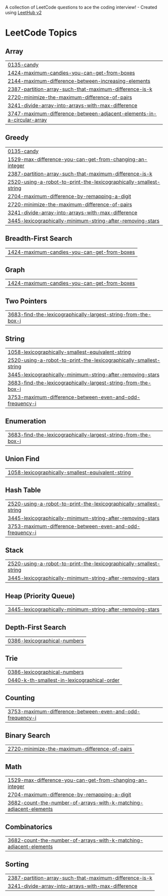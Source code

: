 A collection of LeetCode questions to ace the coding interview! - Created using [LeetHub v2](https://github.com/arunbhardwaj/LeetHub-2.0)
<!---LeetCode Topics Start-->
# LeetCode Topics
## Array
|  |
| ------- |
| [0135-candy](https://github.com/harsh-srivastv/June-Leetcode-Challenge-2025/tree/master/0135-candy) |
| [1424-maximum-candies-you-can-get-from-boxes](https://github.com/harsh-srivastv/June-Leetcode-Challenge-2025/tree/master/1424-maximum-candies-you-can-get-from-boxes) |
| [2144-maximum-difference-between-increasing-elements](https://github.com/harsh-srivastv/June-Leetcode-Challenge-2025/tree/master/2144-maximum-difference-between-increasing-elements) |
| [2387-partition-array-such-that-maximum-difference-is-k](https://github.com/harsh-srivastv/June-Leetcode-Challenge-2025/tree/master/2387-partition-array-such-that-maximum-difference-is-k) |
| [2720-minimize-the-maximum-difference-of-pairs](https://github.com/harsh-srivastv/June-Leetcode-Challenge-2025/tree/master/2720-minimize-the-maximum-difference-of-pairs) |
| [3241-divide-array-into-arrays-with-max-difference](https://github.com/harsh-srivastv/June-Leetcode-Challenge-2025/tree/master/3241-divide-array-into-arrays-with-max-difference) |
| [3747-maximum-difference-between-adjacent-elements-in-a-circular-array](https://github.com/harsh-srivastv/June-Leetcode-Challenge-2025/tree/master/3747-maximum-difference-between-adjacent-elements-in-a-circular-array) |
## Greedy
|  |
| ------- |
| [0135-candy](https://github.com/harsh-srivastv/June-Leetcode-Challenge-2025/tree/master/0135-candy) |
| [1529-max-difference-you-can-get-from-changing-an-integer](https://github.com/harsh-srivastv/June-Leetcode-Challenge-2025/tree/master/1529-max-difference-you-can-get-from-changing-an-integer) |
| [2387-partition-array-such-that-maximum-difference-is-k](https://github.com/harsh-srivastv/June-Leetcode-Challenge-2025/tree/master/2387-partition-array-such-that-maximum-difference-is-k) |
| [2520-using-a-robot-to-print-the-lexicographically-smallest-string](https://github.com/harsh-srivastv/June-Leetcode-Challenge-2025/tree/master/2520-using-a-robot-to-print-the-lexicographically-smallest-string) |
| [2704-maximum-difference-by-remapping-a-digit](https://github.com/harsh-srivastv/June-Leetcode-Challenge-2025/tree/master/2704-maximum-difference-by-remapping-a-digit) |
| [2720-minimize-the-maximum-difference-of-pairs](https://github.com/harsh-srivastv/June-Leetcode-Challenge-2025/tree/master/2720-minimize-the-maximum-difference-of-pairs) |
| [3241-divide-array-into-arrays-with-max-difference](https://github.com/harsh-srivastv/June-Leetcode-Challenge-2025/tree/master/3241-divide-array-into-arrays-with-max-difference) |
| [3445-lexicographically-minimum-string-after-removing-stars](https://github.com/harsh-srivastv/June-Leetcode-Challenge-2025/tree/master/3445-lexicographically-minimum-string-after-removing-stars) |
## Breadth-First Search
|  |
| ------- |
| [1424-maximum-candies-you-can-get-from-boxes](https://github.com/harsh-srivastv/June-Leetcode-Challenge-2025/tree/master/1424-maximum-candies-you-can-get-from-boxes) |
## Graph
|  |
| ------- |
| [1424-maximum-candies-you-can-get-from-boxes](https://github.com/harsh-srivastv/June-Leetcode-Challenge-2025/tree/master/1424-maximum-candies-you-can-get-from-boxes) |
## Two Pointers
|  |
| ------- |
| [3683-find-the-lexicographically-largest-string-from-the-box-i](https://github.com/harsh-srivastv/June-Leetcode-Challenge-2025/tree/master/3683-find-the-lexicographically-largest-string-from-the-box-i) |
## String
|  |
| ------- |
| [1058-lexicographically-smallest-equivalent-string](https://github.com/harsh-srivastv/June-Leetcode-Challenge-2025/tree/master/1058-lexicographically-smallest-equivalent-string) |
| [2520-using-a-robot-to-print-the-lexicographically-smallest-string](https://github.com/harsh-srivastv/June-Leetcode-Challenge-2025/tree/master/2520-using-a-robot-to-print-the-lexicographically-smallest-string) |
| [3445-lexicographically-minimum-string-after-removing-stars](https://github.com/harsh-srivastv/June-Leetcode-Challenge-2025/tree/master/3445-lexicographically-minimum-string-after-removing-stars) |
| [3683-find-the-lexicographically-largest-string-from-the-box-i](https://github.com/harsh-srivastv/June-Leetcode-Challenge-2025/tree/master/3683-find-the-lexicographically-largest-string-from-the-box-i) |
| [3753-maximum-difference-between-even-and-odd-frequency-i](https://github.com/harsh-srivastv/June-Leetcode-Challenge-2025/tree/master/3753-maximum-difference-between-even-and-odd-frequency-i) |
## Enumeration
|  |
| ------- |
| [3683-find-the-lexicographically-largest-string-from-the-box-i](https://github.com/harsh-srivastv/June-Leetcode-Challenge-2025/tree/master/3683-find-the-lexicographically-largest-string-from-the-box-i) |
## Union Find
|  |
| ------- |
| [1058-lexicographically-smallest-equivalent-string](https://github.com/harsh-srivastv/June-Leetcode-Challenge-2025/tree/master/1058-lexicographically-smallest-equivalent-string) |
## Hash Table
|  |
| ------- |
| [2520-using-a-robot-to-print-the-lexicographically-smallest-string](https://github.com/harsh-srivastv/June-Leetcode-Challenge-2025/tree/master/2520-using-a-robot-to-print-the-lexicographically-smallest-string) |
| [3445-lexicographically-minimum-string-after-removing-stars](https://github.com/harsh-srivastv/June-Leetcode-Challenge-2025/tree/master/3445-lexicographically-minimum-string-after-removing-stars) |
| [3753-maximum-difference-between-even-and-odd-frequency-i](https://github.com/harsh-srivastv/June-Leetcode-Challenge-2025/tree/master/3753-maximum-difference-between-even-and-odd-frequency-i) |
## Stack
|  |
| ------- |
| [2520-using-a-robot-to-print-the-lexicographically-smallest-string](https://github.com/harsh-srivastv/June-Leetcode-Challenge-2025/tree/master/2520-using-a-robot-to-print-the-lexicographically-smallest-string) |
| [3445-lexicographically-minimum-string-after-removing-stars](https://github.com/harsh-srivastv/June-Leetcode-Challenge-2025/tree/master/3445-lexicographically-minimum-string-after-removing-stars) |
## Heap (Priority Queue)
|  |
| ------- |
| [3445-lexicographically-minimum-string-after-removing-stars](https://github.com/harsh-srivastv/June-Leetcode-Challenge-2025/tree/master/3445-lexicographically-minimum-string-after-removing-stars) |
## Depth-First Search
|  |
| ------- |
| [0386-lexicographical-numbers](https://github.com/harsh-srivastv/June-Leetcode-Challenge-2025/tree/master/0386-lexicographical-numbers) |
## Trie
|  |
| ------- |
| [0386-lexicographical-numbers](https://github.com/harsh-srivastv/June-Leetcode-Challenge-2025/tree/master/0386-lexicographical-numbers) |
| [0440-k-th-smallest-in-lexicographical-order](https://github.com/harsh-srivastv/June-Leetcode-Challenge-2025/tree/master/0440-k-th-smallest-in-lexicographical-order) |
## Counting
|  |
| ------- |
| [3753-maximum-difference-between-even-and-odd-frequency-i](https://github.com/harsh-srivastv/June-Leetcode-Challenge-2025/tree/master/3753-maximum-difference-between-even-and-odd-frequency-i) |
## Binary Search
|  |
| ------- |
| [2720-minimize-the-maximum-difference-of-pairs](https://github.com/harsh-srivastv/June-Leetcode-Challenge-2025/tree/master/2720-minimize-the-maximum-difference-of-pairs) |
## Math
|  |
| ------- |
| [1529-max-difference-you-can-get-from-changing-an-integer](https://github.com/harsh-srivastv/June-Leetcode-Challenge-2025/tree/master/1529-max-difference-you-can-get-from-changing-an-integer) |
| [2704-maximum-difference-by-remapping-a-digit](https://github.com/harsh-srivastv/June-Leetcode-Challenge-2025/tree/master/2704-maximum-difference-by-remapping-a-digit) |
| [3682-count-the-number-of-arrays-with-k-matching-adjacent-elements](https://github.com/harsh-srivastv/June-Leetcode-Challenge-2025/tree/master/3682-count-the-number-of-arrays-with-k-matching-adjacent-elements) |
## Combinatorics
|  |
| ------- |
| [3682-count-the-number-of-arrays-with-k-matching-adjacent-elements](https://github.com/harsh-srivastv/June-Leetcode-Challenge-2025/tree/master/3682-count-the-number-of-arrays-with-k-matching-adjacent-elements) |
## Sorting
|  |
| ------- |
| [2387-partition-array-such-that-maximum-difference-is-k](https://github.com/harsh-srivastv/June-Leetcode-Challenge-2025/tree/master/2387-partition-array-such-that-maximum-difference-is-k) |
| [3241-divide-array-into-arrays-with-max-difference](https://github.com/harsh-srivastv/June-Leetcode-Challenge-2025/tree/master/3241-divide-array-into-arrays-with-max-difference) |
<!---LeetCode Topics End-->
